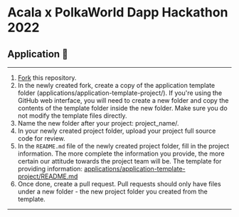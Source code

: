 # Acala x PolkaWorld Dapp Hackathon 2022

## Application 🎯

----

1. [Fork](https://github.com/Acala-EVM-Dapps/Acala-PolkaWorld-Dapp-Hackathon-2022/fork) this repository.
2. In the newly created fork, create a copy of the application template folder (applications/application-template-project/). If you're using the GitHub web interface, you will need to create a new folder and copy the contents of the template folder inside the new folder. Make sure you do not modify the template files directly.
3. Name the new folder after your project: project_name/.
4. In your newly created project folder, upload your project full source code for review.
5. In the `README.md` file of the newly created project folder, fill in the project information. The more complete the information you provide, the more certain our attitude towards the project team will be. The template for providing information: [applications/application-template-project/README.md](https://github.com/Acala-EVM-Dapps/Acala-PolkaWorld-Dapp-Hackathon-2022/blob/main/applications/application-template-project/README.md)
6. Once done, create a pull request. Pull requests should only have files under a new folder - the new project folder you created from the template.

----
